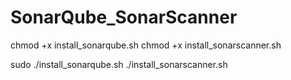# SonarQube_SonarScanner

chmod +x install_sonarqube.sh
chmod +x install_sonarscanner.sh

sudo ./install_sonarqube.sh
./install_sonarscanner.sh
